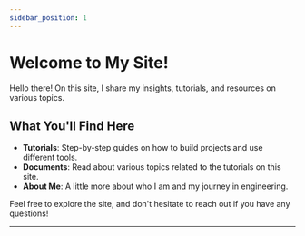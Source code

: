 ```yaml
---
sidebar_position: 1
---
```


# Welcome to My Site!

Hello there! On this site, I share my insights, tutorials, and resources on various topics.

## What You'll Find Here

- **Tutorials**: Step-by-step guides on how to build projects and use different tools.
- **Documents**: Read about various topics related to the tutorials on this site.
- **About Me**: A little more about who I am and my journey in engineering.

Feel free to explore the site, and don't hesitate to reach out if you have any questions!

---